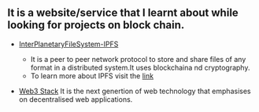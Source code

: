 ## It is a website/service that I learnt about while looking for projects on block chain.
* [InterPlanetaryFileSystem-IPFS](https://ipfs.io/#how)
    * It is a peer to peer network protocol to store and share files of any format in a distributed system.It uses blockchaina nd cryptography.
    * To learn more about IPFS visit the [link](https://proto.school/course/ipfs)

* [Web3 Stack](https://avc.com/2018/07/the-web-3-stack/) It is the next genertion of web technology that emphasises on decentralised web applications.